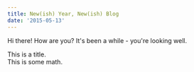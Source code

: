 ```yaml
---
title: New(ish) Year, New(ish) Blog
date: '2015-05-13'
---
```

Hi there! How are you? It's been a while - you're looking well.

<div class="math-area">
	<div class="math-area-title">
		This is a title.
		<span class="glyphicon glyphicon-plus-sign"></span>
	</div>
	<div class="math-area-body">
		This is some math.
	</div>
</div>